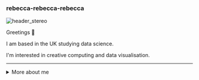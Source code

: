 ### rebecca-rebecca-rebecca

![header_stereo](https://github.com/rebecca-rebecca-rebecca/rebecca-rebecca-rebecca/assets/162625723/d39f0e91-77d5-4f6a-a493-8492d58863b4)

Greetings :wave:

I am based in the UK studying data science.

I'm interested in creative computing and data visualisation. 

---

<details>
<summary>
 More about me
</summary>

<br/>

:seedling: **Learning:** 

<a href="https://www.python.org/" title="Python"><img src="icons/python.png" /></a>
<a href="https://code.visualstudio.com/" title="Visual Studio Code"><img src="icons/vscode.png" /></a>
<a href="https://git-scm.com/" title="Git"><img src="icons/git.png" /></a>
<a href="https://github.com/" title="GitHub"><img src="icons/github.png" /></a>
<a href="https://processing.org/" title="Processing"><img src="icons/processing.png" /></a>

:books: **Education:** 

<a href="https://www.arts.ac.uk/" title="UAL"><img src="icons/ual.png" /></a>
<a href="https://www.arts.ac.uk/](https://www.kcl.ac.uk/" title="KCL"><img src="icons/kcl.png" /></a>


</details>
